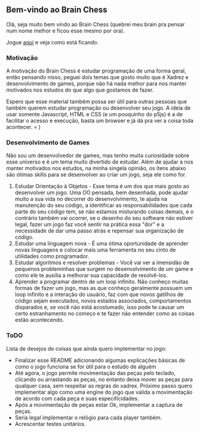 ## Bem-vindo ao Brain Chess

Olá, seja muito bem vindo ao Brain Chess (quebrei meu brain pra pensar num nome melhor e ficou esse mesmo por ora).


Jogue [aqui](https://rafa-ribeiro.github.io/brain-chess/) e veja como está ficando.


### Motivação

A motivação do Brain Chess é estudar programação de uma forma geral, então pensando nisso, peguei dois temas que gosto muito que é Xadrez e desenvolvimento de games, porque não há
nada melhor para nos manter motivados nos estudos do que algo que gostamos de fazer.

Espero que esse material também possa ser útil para outras pessoas que também querem estudar programação ou desenvolver seu jogo. A ideia de usar somente Javascript, HTML e CSS (e um pouquinho do p5js) é a de facilitar o acesso e execução, basta um browser e já dá pra ver a coisa toda acontecer. = )

### Desenvolvimento de Games

Não sou um desenvolvedor de games, mas tenho muita curiosidade sobre esse universo e é um tema muito divertido de estudar. Além de ajudar a nos manter motivados nos estudos, 
na minha singela opinião, os itens abaixo são ótimas skills para se desenvolver ao criar um jogo, seja ele como for.

1. Estudar Orientação à Objetos - Esse tema é um dos que mais gosto ao desenvolver um jogo. Uma OO pensada, bem desenhada, pode ajudar muito a sua vida no decorrer do desenvolvimento, te ajuda na manutenção do seu código, a identificar as responsabilidades que cada parte do seu código tem, se não estamos misturando coisas demais, e o contrário também vai ocorrer, se o desenho do seu software não estiver legal, fazer um jogo faz você sentir na prática essa "dor" e a necessidade de dar uma passo atrás e repensar sua organização de código.
2. Estudar uma linguagem nova - É uma ótima oportunidade de aprender novas linguagens e colocar mais uma ferramenta no seu cinto de utilidades como programador.
3. Estudar algoritmos e resolver problemas - Você vai ver a imensidão de pequenos probleminhas que surgem no desenvolvimento de um game e como ele te auxilia a melhorar sua capacidade de resolvê-los.
4. Aprender a programar dentro de um loop infinito. Não conheço muitas formas de fazer um jogo, mas as que conheço geralmente possuem um loop infinito e a interação do usuário, faz com que novos gatilhos de código sejam executados, novos estados associados, comportamentos disparados e, se você não está acostumado, isso pode te causar um certo estranhamento no começo e te fazer não entender como as coisas estão acontecendo.


### ToDO

Lista de desejos de coisas que ainda quero implementar no jogo:

- Finalizar esse README adicionando algumas explicações básicas de como o jogo funciona se for útil para o estudo de alguém
- Até agora, o jogo permite movimentação das peças pelo teclado, clicando ou arrastando as peças, no entanto deixa mover as peças para qualquer casa, sem respeitar as regras do xadrex. Próximo passo quero implementar algo como uma engine do jogo que valida a movimentação de acordo com cada peça e suas especificidades.
- Após a movimentação de peças estar Ok, implementar a captura de peças.
- Seria legal implementar o relógio para cada player também.
- Acrescentar testes unitários.
